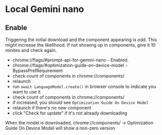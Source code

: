 # Local Gemini nano

## Enable

Triggering the initial download and the component appearing is odd. This might increase the likelihood. If not showing up in components, give it 10 minites and check again.

- chrome://flags/#prompt-api-for-gemini-nano - Enabled.
- chrome://flags/#optimization-guide-on-device-model - BypassPrefRequirement
- check count of components in chrome://components/
- relaunch
- run `await LanguageModel.create()` in browser console to indicate you want to use it
- check count of components in chrome://components/
- if increased, you should see `Optimization Guide On Device Model`
- relaunch if there's no new component
- click "Check for update" if it's not already downloading

When the model is downloaded, 
chrome://components/ -> Optimization Guide On Device Model will show a non-zero version